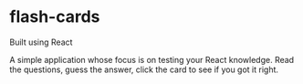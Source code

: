 # flash-cards

Built using React

A simple application whose focus is on testing your React knowledge. Read the questions, guess the answer, click the card to see if you got it right.
